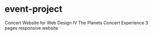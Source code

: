 # event-project
Concert Website for Web Design IV
The Planets Concert Experience
3 pages
responsive website